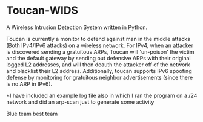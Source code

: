 # Toucan-WIDS

A Wireless Intrusion Detection System written in Python.

Toucan is currently a monitor to defend against man in the middle attacks (Both IPv4/IPv6 attacks) on a wireless network. For IPv4, when an attacker is discovered sending a gratuitous ARPs, Toucan will 'un-poison' the victim and the default gateway by sending out defensive ARPs with their original logged L2 addresses, and will then deauth the attacker off of the network and blacklist their L2 address. Additionally, toucan supports IPv6 spoofing defense by monitoring for gratuitous neighbor advertisements (since there is no ARP in IPv6).

*I have included an example log file also in which I ran the program on a /24 network and did an arp-scan just to generate some activity

Blue team best team
